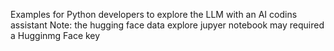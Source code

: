 Examples for Python developers to explore the LLM with an AI codins assistant
Note: the hugging face data explore jupyer notebook may required a Hugginmg Face key
